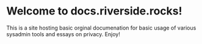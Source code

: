 # Welcome to docs.riverside.rocks!

This is a site hosting basic orginal documenation for basic usage of various sysadmin tools and essays on privacy. Enjoy!